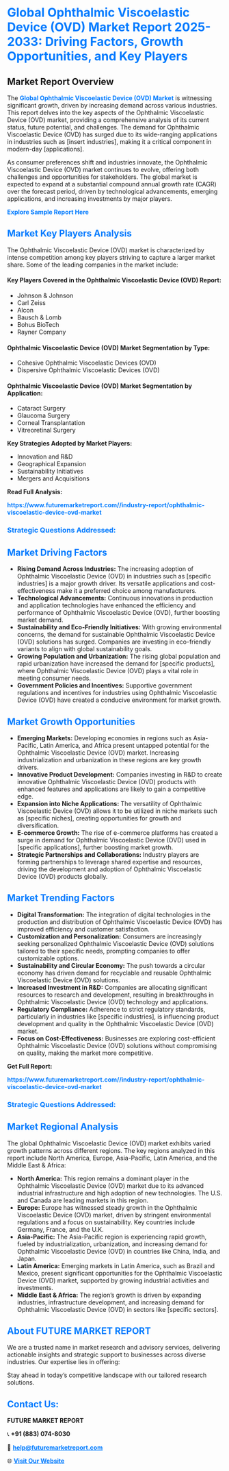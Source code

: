 <h1 style="color: #007BFF;">Global Ophthalmic Viscoelastic Device (OVD) Market Report 2025-2033: Driving Factors, Growth Opportunities, and Key Players</h1>

<section id="overview">
<h2>Market Report Overview</h2>
<p>The <a href="https://www.futuremarketreport.com//industry-report/ophthalmic-viscoelastic-device-ovd-market" style="color: #007BFF; text-decoration: none;"><strong>Global Ophthalmic Viscoelastic Device (OVD) Market</strong></a> is witnessing significant growth, driven by increasing demand across various industries. This report delves into the key aspects of the Ophthalmic Viscoelastic Device (OVD) market, providing a comprehensive analysis of its current status, future potential, and challenges. The demand for Ophthalmic Viscoelastic Device (OVD) has surged due to its wide-ranging applications in industries such as [insert industries], making it a critical component in modern-day [applications].</p>
<p>As consumer preferences shift and industries innovate, the Ophthalmic Viscoelastic Device (OVD) market continues to evolve, offering both challenges and opportunities for stakeholders. The global market is expected to expand at a substantial compound annual growth rate (CAGR) over the forecast period, driven by technological advancements, emerging applications, and increasing investments by major players.</p>
</section>

<section id="overview">
<p><a href="https://www.futuremarketreport.com//request-sample/reportId=77045" style="color: #007BFF; text-decoration: none;"><strong>Explore Sample Report Here</strong></a></p>
</section>

<section id="key-players">
<h2 style="color: #007BFF;">Market Key Players Analysis</h2>
<p>The Ophthalmic Viscoelastic Device (OVD) market is characterized by intense competition among key players striving to capture a larger market share. Some of the leading companies in the market include:</p>
<h4>Key Players Covered in the Ophthalmic Viscoelastic Device (OVD) Report:</h4>
<ul><li>Johnson &amp; Johnson</li><li>Carl Zeiss</li><li>Alcon</li><li>Bausch &amp; Lomb</li><li>Bohus BioTech</li><li>Rayner Company</li></ul>
<h4>Ophthalmic Viscoelastic Device (OVD) Market Segmentation by Type:</h4>
<ul><li>Cohesive Ophthalmic Viscoelastic Devices (OVD)</li><li>Dispersive Ophthalmic Viscoelastic Devices (OVD)</li></ul>

<h4>Ophthalmic Viscoelastic Device (OVD) Market Segmentation by Application:</h4>
<ul><li>Cataract Surgery</li><li>Glaucoma Surgery</li><li>Corneal Transplantation</li><li>Vitreoretinal Surgery</li></ul>
<p><strong>Key Strategies Adopted by Market Players:</strong></p>
<ul>
<li>Innovation and R&D</li>
<li>Geographical Expansion</li>
<li>Sustainability Initiatives</li>
<li>Mergers and Acquisitions</li>
</ul>
</section>

<section>
<p><strong>Read Full Analysis: </strong></p><a href="https://www.futuremarketreport.com//industry-report/ophthalmic-viscoelastic-device-ovd-market" style="color: #007BFF; text-decoration: none;"><strong>https://www.futuremarketreport.com//industry-report/ophthalmic-viscoelastic-device-ovd-market</strong></a>
<h3 style="color: #007BFF;">Strategic Questions Addressed:</h3>
</section>

<section id="driving-factors">
<h2 style="color: #007BFF;">Market Driving Factors</h2>
<ul>
<li><strong>Rising Demand Across Industries:</strong> The increasing adoption of Ophthalmic Viscoelastic Device (OVD) in industries such as [specific industries] is a major growth driver. Its versatile applications and cost-effectiveness make it a preferred choice among manufacturers.</li>
<li><strong>Technological Advancements:</strong> Continuous innovations in production and application technologies have enhanced the efficiency and performance of Ophthalmic Viscoelastic Device (OVD), further boosting market demand.</li>
<li><strong>Sustainability and Eco-Friendly Initiatives:</strong> With growing environmental concerns, the demand for sustainable Ophthalmic Viscoelastic Device (OVD) solutions has surged. Companies are investing in eco-friendly variants to align with global sustainability goals.</li>
<li><strong>Growing Population and Urbanization:</strong> The rising global population and rapid urbanization have increased the demand for [specific products], where Ophthalmic Viscoelastic Device (OVD) plays a vital role in meeting consumer needs.</li>
<li><strong>Government Policies and Incentives:</strong> Supportive government regulations and incentives for industries using Ophthalmic Viscoelastic Device (OVD) have created a conducive environment for market growth.</li>
</ul>
</section>

<section id="growth-opportunities">
<h2 style="color: #007BFF;">Market Growth Opportunities</h2>
<ul>
<li><strong>Emerging Markets:</strong> Developing economies in regions such as Asia-Pacific, Latin America, and Africa present untapped potential for the Ophthalmic Viscoelastic Device (OVD) market. Increasing industrialization and urbanization in these regions are key growth drivers.</li>
<li><strong>Innovative Product Development:</strong> Companies investing in R&D to create innovative Ophthalmic Viscoelastic Device (OVD) products with enhanced features and applications are likely to gain a competitive edge.</li>
<li><strong>Expansion into Niche Applications:</strong> The versatility of Ophthalmic Viscoelastic Device (OVD) allows it to be utilized in niche markets such as [specific niches], creating opportunities for growth and diversification.</li>
<li><strong>E-commerce Growth:</strong> The rise of e-commerce platforms has created a surge in demand for Ophthalmic Viscoelastic Device (OVD) used in [specific applications], further boosting market growth.</li>
<li><strong>Strategic Partnerships and Collaborations:</strong> Industry players are forming partnerships to leverage shared expertise and resources, driving the development and adoption of Ophthalmic Viscoelastic Device (OVD) products globally.</li>
</ul>
</section>

<section id="trending-factors">
<h2 style="color: #007BFF;">Market Trending Factors</h2>
<ul>
<li><strong>Digital Transformation:</strong> The integration of digital technologies in the production and distribution of Ophthalmic Viscoelastic Device (OVD) has improved efficiency and customer satisfaction.</li>
<li><strong>Customization and Personalization:</strong> Consumers are increasingly seeking personalized Ophthalmic Viscoelastic Device (OVD) solutions tailored to their specific needs, prompting companies to offer customizable options.</li>
<li><strong>Sustainability and Circular Economy:</strong> The push towards a circular economy has driven demand for recyclable and reusable Ophthalmic Viscoelastic Device (OVD) solutions.</li>
<li><strong>Increased Investment in R&D:</strong> Companies are allocating significant resources to research and development, resulting in breakthroughs in Ophthalmic Viscoelastic Device (OVD) technology and applications.</li>
<li><strong>Regulatory Compliance:</strong> Adherence to strict regulatory standards, particularly in industries like [specific industries], is influencing product development and quality in the Ophthalmic Viscoelastic Device (OVD) market.</li>
<li><strong>Focus on Cost-Effectiveness:</strong> Businesses are exploring cost-efficient Ophthalmic Viscoelastic Device (OVD) solutions without compromising on quality, making the market more competitive.</li>
</ul>
</section>

<section>
<p><strong>Get Full Report: </strong></p><a href="https://www.futuremarketreport.com//industry-report/ophthalmic-viscoelastic-device-ovd-market" style="color: #007BFF; text-decoration: none;"><strong>https://www.futuremarketreport.com//industry-report/ophthalmic-viscoelastic-device-ovd-market</strong></a>
<h3 style="color: #007BFF;">Strategic Questions Addressed:</h3>
</section>


<section id="regional-analysis">
<h2 style="color: #007BFF;">Market Regional Analysis</h2>
<p>The global Ophthalmic Viscoelastic Device (OVD) market exhibits varied growth patterns across different regions. The key regions analyzed in this report include North America, Europe, Asia-Pacific, Latin America, and the Middle East & Africa:</p>
<ul>
<li><strong>North America:</strong> This region remains a dominant player in the Ophthalmic Viscoelastic Device (OVD) market due to its advanced industrial infrastructure and high adoption of new technologies. The U.S. and Canada are leading markets in this region.</li>
<li><strong>Europe:</strong> Europe has witnessed steady growth in the Ophthalmic Viscoelastic Device (OVD) market, driven by stringent environmental regulations and a focus on sustainability. Key countries include Germany, France, and the U.K.</li>
<li><strong>Asia-Pacific:</strong> The Asia-Pacific region is experiencing rapid growth, fueled by industrialization, urbanization, and increasing demand for Ophthalmic Viscoelastic Device (OVD) in countries like China, India, and Japan.</li>
<li><strong>Latin America:</strong> Emerging markets in Latin America, such as Brazil and Mexico, present significant opportunities for the Ophthalmic Viscoelastic Device (OVD) market, supported by growing industrial activities and investments.</li>
<li><strong>Middle East & Africa:</strong> The region’s growth is driven by expanding industries, infrastructure development, and increasing demand for Ophthalmic Viscoelastic Device (OVD) in sectors like [specific sectors].</li>
</ul>
</section>

<footer>
<h2 style="color: #007BFF;">About FUTURE MARKET REPORT</h2>
<p>We are a trusted name in market research and advisory services, delivering actionable insights and strategic support to businesses across diverse industries. Our expertise lies in offering:</p>

<p>Stay ahead in today’s competitive landscape with our tailored research solutions.</p>

<h2 style="color: #007BFF;">Contact Us:</h2>
<p><strong>FUTURE MARKET REPORT</strong></p>
<p>📞 <strong>+91 (883) 074-8030</strong></p>
<p>📧 <strong><a href="mailto:help@futuremarketreport.com" style="color: #007BFF;">help@futuremarketreport.com</a></strong></p>
<p>🌐 <strong><a href="https://www.futuremarketreport.com/" style="color: #007BFF;">Visit Our Website</a></strong></p>
</footer>